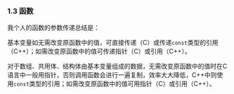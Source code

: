 ### 1.3 函数

我个人的函数的参数传递总结是：

基本变量如无需改变原函数中的值，可直接传递（C）或传递`const`类型的引用（C++）；如需改变原函数中的值可传递指针（C）或引用（C++）。

对于数组、共用体、结构体由基本变量组成的数据，无需改变原函数中的值时在C语言中一般用指针，否则调用函数会进行一遍复制，效率大大降低，C++中则使用`const`类型的引用；如需改变原函数中的值可用指针（C）或引用（C++）。

